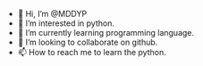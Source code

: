 - 👋 Hi, I’m @MDDYP
- 👀 I’m interested in python.
- 🌱 I’m currently learning programming language.
- 💞️ I’m looking to collaborate on github.
- 📫 How to reach me to learn the python.

<!---
MDDYP/MDDYP is a ✨ special ✨ repository because its `README.md` (this file) appears on your GitHub profile.
You can click the Preview link to take a look at your changes.
--->
